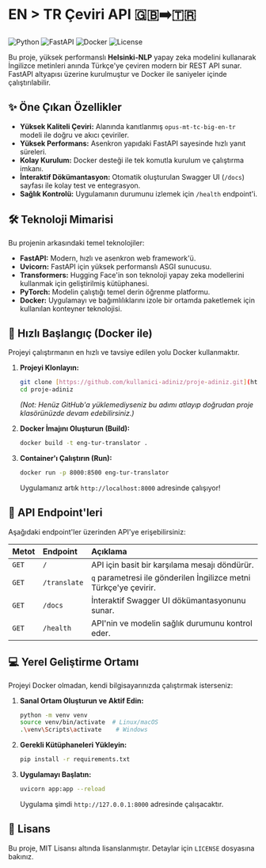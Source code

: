 # EN > TR Çeviri API 🇬🇧➡️🇹🇷

![Python](https://img.shields.io/badge/Python-3.11-blue?style=for-the-badge&logo=python)
![FastAPI](https://img.shields.io/badge/FastAPI-Ready-green?style=for-the-badge&logo=fastapi)
![Docker](https://img.shields.io/badge/Docker-Ready-blue?style=for-the-badge&logo=docker)
![License](https://img.shields.io/badge/License-MIT-yellow?style=for-the-badge)

Bu proje, yüksek performanslı **Helsinki-NLP** yapay zeka modelini kullanarak İngilizce metinleri anında Türkçe'ye çeviren modern bir REST API sunar. FastAPI altyapısı üzerine kurulmuştur ve Docker ile saniyeler içinde çalıştırılabilir.

## ✨ Öne Çıkan Özellikler

* **Yüksek Kaliteli Çeviri:** Alanında kanıtlanmış `opus-mt-tc-big-en-tr` modeli ile doğru ve akıcı çeviriler.
* **Yüksek Performans:** Asenkron yapıdaki FastAPI sayesinde hızlı yanıt süreleri.
* **Kolay Kurulum:** Docker desteği ile tek komutla kurulum ve çalıştırma imkanı.
* **İnteraktif Dökümantasyon:** Otomatik oluşturulan Swagger UI (`/docs`) sayfası ile kolay test ve entegrasyon.
* **Sağlık Kontrolü:** Uygulamanın durumunu izlemek için `/health` endpoint'i.

## 🛠️ Teknoloji Mimarisi

Bu projenin arkasındaki temel teknolojiler:

* **FastAPI:** Modern, hızlı ve asenkron web framework'ü.
* **Uvicorn:** FastAPI için yüksek performanslı ASGI sunucusu.
* **Transformers:** Hugging Face'in son teknoloji yapay zeka modellerini kullanmak için geliştirilmiş kütüphanesi.
* **PyTorch:** Modelin çalıştığı temel derin öğrenme platformu.
* **Docker:** Uygulamayı ve bağımlılıklarını izole bir ortamda paketlemek için kullanılan konteyner teknolojisi.

## 🚀 Hızlı Başlangıç (Docker ile)

Projeyi çalıştırmanın en hızlı ve tavsiye edilen yolu Docker kullanmaktır.

1.  **Projeyi Klonlayın:**
    ```bash
    git clone [https://github.com/kullanici-adiniz/proje-adiniz.git](https://github.com/kullanici-adiniz/proje-adiniz.git)
    cd proje-adiniz
    ```
    *(Not: Henüz GitHub'a yüklemediyseniz bu adımı atlayıp doğrudan proje klasörünüzde devam edebilirsiniz.)*

2.  **Docker İmajını Oluşturun (Build):**
    ```bash
    docker build -t eng-tur-translator .
    ```

3.  **Container'ı Çalıştırın (Run):**
    ```bash
    docker run -p 8000:8500 eng-tur-translator
    ```
    Uygulamanız artık `http://localhost:8000` adresinde çalışıyor!

## 🔌 API Endpoint'leri

Aşağıdaki endpoint'ler üzerinden API'ye erişebilirsiniz:

| Metot | Endpoint | Açıklama |
| :--- | :--- | :--- |
| `GET` | `/` | API için basit bir karşılama mesajı döndürür. |
| `GET` | `/translate` | `q` parametresi ile gönderilen İngilizce metni Türkçe'ye çevirir. |
| `GET` | `/docs` | İnteraktif Swagger UI dökümantasyonunu sunar. |
| `GET` | `/health` | API'nin ve modelin sağlık durumunu kontrol eder. |

## 💻 Yerel Geliştirme Ortamı

Projeyi Docker olmadan, kendi bilgisayarınızda çalıştırmak isterseniz:

1.  **Sanal Ortam Oluşturun ve Aktif Edin:**
    ```bash
    python -m venv venv
    source venv/bin/activate  # Linux/macOS
    .\venv\Scripts\activate    # Windows
    ```

2.  **Gerekli Kütüphaneleri Yükleyin:**
    ```bash
    pip install -r requirements.txt
    ```

3.  **Uygulamayı Başlatın:**
    ```bash
    uvicorn app:app --reload
    ```
    Uygulama şimdi `http://127.0.0.1:8000` adresinde çalışacaktır.

## 📄 Lisans

Bu proje, MIT Lisansı altında lisanslanmıştır. Detaylar için `LICENSE` dosyasına bakınız.